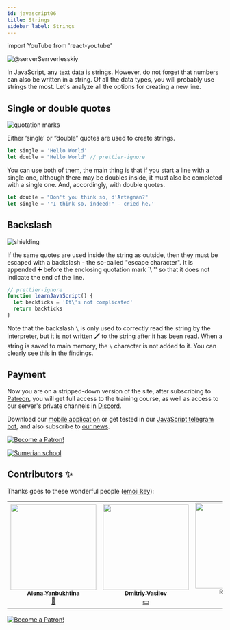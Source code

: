 ```yaml
---
id: javascript06
title: Strings
sidebar_label: Strings
---
```


import YouTube from 'react-youtube'

![@serverSerrverlesskiy](/img/javascript/headers/06.jpg)

In JavaScript, any text data is strings. However, do not forget that numbers can also be written in a string. Of all the data types, you will probably use strings the most. Let's analyze all the options for creating a new line.

<!-- ## Video

<YouTube videoId="ocQTm9K2vdo" /> -->

## Single or double quotes

![quotation marks](https://media.giphy.com/media/7cSTvZ4hI6ABZkcTwk/giphy.gif)

Either ‘single’ or “double” quotes are used to create strings.

```jsx
let single = 'Hello World'
let double = "Hello World" // prettier-ignore
```

You can use both of them, the main thing is that if you start a line with a single one, although there may be doubles inside, it must also be completed with a single one. And, accordingly, with double quotes.

```jsx
let double = "Don't you think so, d'Artagnan?"
let single = '"I think so, indeed!" - cried he.'
```

## Backslash

![shielding](https://media.giphy.com/media/3og0IPizf4zPR6VMt2/giphy.gif)

If the same quotes are used inside the string as outside, then they must be escaped with a backslash - the so-called "escape character". It is appended ➕ before the enclosing quotation mark `\ '' so that it does not indicate the end of the line.

```jsx live
// prettier-ignore
function learnJavaScript() {
  let backticks = 'It\'s not complicated'
  return backticks
}
```

Note that the backslash `\` is only used to correctly read the string by the interpreter, but it is not written 🖊️ to the string after it has been read. When a string is saved to main memory, the `\` character is not added to it. You can clearly see this in the findings.

## Payment

Now you are on a stripped-down version of the site, after subscribing to [Patreon](https://www.patreon.com/javascriptcamp), you will get full access to the training course, as well as access to our server's private channels in [Discord](https://discord.gg/6GDAfXn).

Download our [mobile application](http://onelink.to/njhc95) or get tested in our [JavaScript telegram bot](https://t.me/javascriptcamp_bot), and also subscribe to [our news](https://t.me/javascriptapp).

[![Become a Patron!](/img/logo/patreon.jpg)](https://www.patreon.com/bePatron?u=31769291)


[![Sumerian school](/img/app.jpg)](http://onelink.to/njhc95)

 

## Contributors ✨

Thanks goes to these wonderful people ([emoji key](https://allcontributors.org/docs/en/emoji-key)):

<!-- ALL-CONTRIBUTORS-LIST:START - Do not remove or modify this section -->
<!-- prettier-ignore-start -->
<!-- markdownlint-disable -->
<table>
  <tr>
    <td align="center"><a href="https://github.com/Alena-Maitri"><img src="https://avatars1.githubusercontent.com/u/72432063?v=4?s=200" width="200px;" alt=""/><br /><sub><b>Alena Yanbukhtina</b></sub></a><br /><a href="https://github.com/gHashTag/react-native-village/commits?author=Alena-Maitri" title="Documentation">📖</a></td>
    <td align="center"><a href="https://fullstackserverless.github.io/"><img src="https://avatars0.githubusercontent.com/u/6774813?v=4?s=200" width="200px;" alt=""/><br /><sub><b>Dmitriy Vasilev</b></sub></a><br /><a href="#financial-gHashTag" title="Financial">💵</a></td>
    <td align="center"><a href="https://github.com/Resoner2005"><img src="https://avatars1.githubusercontent.com/u/75675814?v=4?s=200" width="200px;" alt=""/><br /><sub><b>Resoner2005</b></sub></a><br /><a href="https://github.com/gHashTag/react-native-village/issues?q=author%3AResoner2005" title="Bug reports">🐛 🎨 🖋</a></td>
  </tr>
  
</table>

<!-- markdownlint-restore -->
<!-- prettier-ignore-end -->

<!-- ALL-CONTRIBUTORS-LIST:END -->

[![Become a Patron!](/img/logo/patreon.jpg)](https://www.patreon.com/bePatron?u=31769291)

